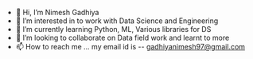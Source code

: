 - 👋 Hi, I’m Nimesh Gadhiya
- 👀 I’m interested in to work with Data Science and Engineering 
- 🌱 I’m currently learning Python, ML, Various libraries for DS
- 💞️ I’m looking to collaborate on Data field work and learnt to more
- 📫 How to reach me ... my email id is -- gadhiyanimesh97@gmail.com

<!---
9-6-6/9-6-6 is a ✨ special ✨ repository because its `README.md` (this file) appears on your GitHub profile.
You can click the Preview link to take a look at your changes.
--->
